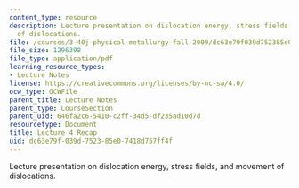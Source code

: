 ```yaml
---
content_type: resource
description: Lecture presentation on dislocation energy, stress fields, and movement
  of dislocations.
file: /courses/3-40j-physical-metallurgy-fall-2009/dc63e79f039d752385e07418d757ff4f_MIT3_40JF09_lec04.pdf
file_size: 1296398
file_type: application/pdf
learning_resource_types:
- Lecture Notes
license: https://creativecommons.org/licenses/by-nc-sa/4.0/
ocw_type: OCWFile
parent_title: Lecture Notes
parent_type: CourseSection
parent_uid: 646fa2c6-5410-c2ff-34d5-df235ad10d7d
resourcetype: Document
title: Lecture 4 Recap
uid: dc63e79f-039d-7523-85e0-7418d757ff4f
---
```

Lecture presentation on dislocation energy, stress fields, and movement of dislocations.